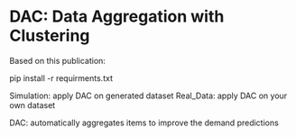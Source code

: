 # DAC: Data Aggregation with Clustering

Based on this publication: <insert link>

pip install -r requirments.txt

Simulation: apply DAC on generated dataset
Real_Data: apply DAC on your own dataset

DAC: automatically aggregates items to improve the demand predictions


